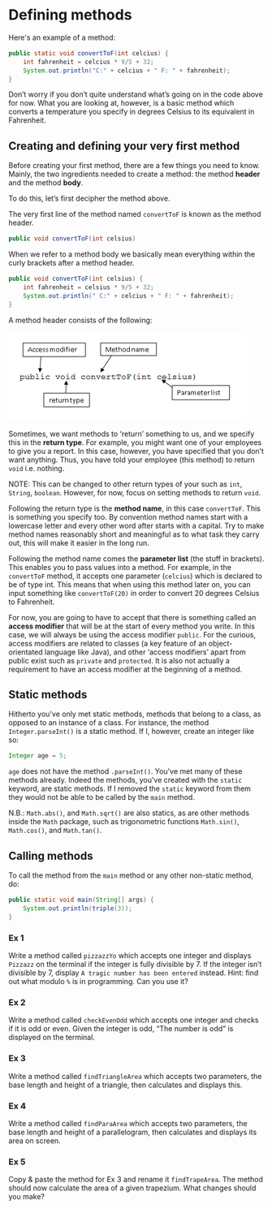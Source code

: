 Defining methods
===

Here's an example of a method:

```java
public static void convertToF(int celcius) {
	int fahrenheit = celcius * 9/5 + 32;
	System.out.println("C:" + celcius + " F: " + fahrenheit);
}
```
	
Don’t worry if you don’t quite understand what’s going on in the code above for now. What you are looking at, however, is a basic method which converts a temperature you specify in degrees Celsius to its equivalent in Fahrenheit.  

## Creating and defining your very first method
Before creating your first method, there are a few things you need to know. Mainly, the two ingredients needed to create a method: the method **header** and the method **body**.

To do this, let’s first decipher the method above.

The very first line of the method named `convertToF` is known as the method header.

```java
public void convertToF(int celsius)
```

When we refer to a method body we basically mean everything within the curly brackets after a method header.

```java
public void convertToF(int celsius) {
	int fahrenheit = celsius * 9/5 + 32;
	System.out.println(" C:" + celcius + " F: " + fahrenheit);
}
```

A method header consists of the following:

![An image of a method header](../../Images/Chapter-II/Defining_Methods/method_header.png)

Sometimes, we want methods to ‘return’ something to us, and we specify this in the **return type**. For example, you might want one of your employees to give you a report. In this case, however, you have specified that you don’t want anything. Thus, you have told your employee (this method) to return `void` i.e. nothing. 

NOTE: This can be changed to other return types of your such as `int`, `String`, `boolean`. However, for now, focus on setting methods to return `void`. 

Following the return type is the **method name**, in this case `convertToF`. This is something you specify too. By convention method names start with a lowercase letter and every other word after starts with a capital. Try to make method names reasonably short and meaningful as to what task they carry out, this will make it easier in the long run.

Following the method name comes the **parameter list** (the stuff in brackets). This enables you to pass values into a method. For example, in the `convertToF` method, it accepts one parameter (`celcius`) which is declared to be of type int.
This means that when using this method later on, you can input something like `convertToF(20)` in order to convert 20 degrees Celsius to Fahrenheit.

For now, you are going to have to accept that there is something called an **access modifier** that will be at the start of every method you write. In this case, we will always be using the access modifier `public`. For the curious, access modifiers are related to classes (a key feature of an object-orientated language like Java), and other ‘access modifiers’ apart from public exist such as `private` and `protected`. It is also not actually a requirement to have an access modifier at the beginning of a method. 

## Static methods
Hitherto you've only met static methods, methods that belong to a class, as opposed to an instance of a class. For instance, the method `Integer.parseInt()` is a static method. If I, however, create an integer like so:

```java
Integer age = 5;
```

`age` does not have the method `.parseInt()`. You've met many of these methods already. Indeed the methods, you've created with the `static` keyword, are static methods. If I removed the `static` keyword from them they would not be able to be called by the `main` method.

N.B.: `Math.abs()`, and `Math.sqrt()` are also statics, as are other methods inside the `Math` package, such as trigonometric functions `Math.sin()`, `Math.cos()`, and `Math.tan()`.

## Calling methods
To call the method from the `main` method or any other non-static method, do:

```java
public static void main(String[] args) {
	System.out.println(triple(3));
}
```

### Ex 1
Write a method called `pizzazzYo` which accepts one integer and displays `Pizzazz` on the terminal if the integer is fully divisible by 7. If the integer isn’t divisible by 7, display `A tragic number has been entered` instead.
Hint: find out what modulo `%` is in programming. Can you use it?

### Ex 2
Write a method called `checkEvenOdd` which accepts one integer and checks if it is odd or even. Given the integer is odd, “The number is odd” is displayed on the terminal. 

### Ex 3
Write a method called `findTriangleArea` which accepts two parameters, the base length and height of a triangle, then calculates and displays this.

### Ex 4
Write a method called `findParaArea` which accepts two parameters, the base length and height of a parallelogram, then calculates and displays its area on screen.

### Ex 5
Copy & paste the method for Ex 3 and rename it `findTrapeArea`. The method should now calculate the area of a given trapezium. What changes should you make?
